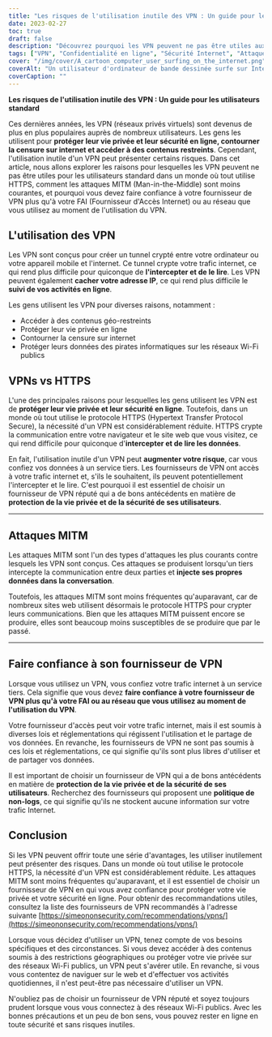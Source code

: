 ```yaml
---
title: "Les risques de l'utilisation inutile des VPN : Un guide pour les utilisateurs standard"
date: 2023-02-27
toc: true
draft: false
description: "Découvrez pourquoi les VPN peuvent ne pas être utiles aux utilisateurs standard dans un monde où tout utilise HTTPS et comment faire confiance à votre fournisseur de VPN."
tags: ["VPN", "Confidentialité en ligne", "Sécurité Internet", "Attaques MITM", "Réseaux privés virtuels", "Cybersécurité", "Sécurité en ligne", "Cryptage", "HTTPS", "Protection des données", "Services de tiers", "Risques pour la vie privée", "FAI", "Contenu géo-restreint", "Censure sur Internet", "Wi-Fi public", "Protection des données", "Protection en ligne", "Web Security", "Fournisseurs de VPN"]
cover: "/img/cover/A_cartoon_computer_user_surfing_on_the_internet.png"
coverAlt: "Un utilisateur d'ordinateur de bande dessinée surfe sur Internet, tandis qu'un symbole de verrouillage géant apparaît pour protéger la vie privée de l'utilisateur."
coverCaption: ""
---
```


**Les risques de l'utilisation inutile des VPN : Un guide pour les utilisateurs standard**

Ces dernières années, les VPN (réseaux privés virtuels) sont devenus de plus en plus populaires auprès de nombreux utilisateurs. Les gens les utilisent pour **protéger leur vie privée et leur sécurité en ligne, contourner la censure sur internet et accéder à des contenus restreints**. Cependant, l'utilisation inutile d'un VPN peut présenter certains risques. Dans cet article, nous allons explorer les raisons pour lesquelles les VPN peuvent ne pas être utiles pour les utilisateurs standard dans un monde où tout utilise HTTPS, comment les attaques MITM (Man-in-the-Middle) sont moins courantes, et pourquoi vous devez faire confiance à votre fournisseur de VPN plus qu'à votre FAI (Fournisseur d'Accès Internet) ou au réseau que vous utilisez au moment de l'utilisation du VPN.

## L'utilisation des VPN

Les VPN sont conçus pour créer un tunnel crypté entre votre ordinateur ou votre appareil mobile et l'internet. Ce tunnel crypte votre trafic internet, ce qui rend plus difficile pour quiconque de **l'intercepter et de le lire**. Les VPN peuvent également **cacher votre adresse IP**, ce qui rend plus difficile le **suivi de vos activités en ligne**.

Les gens utilisent les VPN pour diverses raisons, notamment :

- Accéder à des contenus géo-restreints
- Protéger leur vie privée en ligne
- Contourner la censure sur internet
- Protéger leurs données des pirates informatiques sur les réseaux Wi-Fi publics

## VPNs vs HTTPS

L'une des principales raisons pour lesquelles les gens utilisent les VPN est de **protéger leur vie privée et leur sécurité en ligne**. Toutefois, dans un monde où tout utilise le protocole HTTPS (Hypertext Transfer Protocol Secure), la nécessité d'un VPN est considérablement réduite. HTTPS crypte la communication entre votre navigateur et le site web que vous visitez, ce qui rend difficile pour quiconque d'**intercepter et de lire les données**.

En fait, l'utilisation inutile d'un VPN peut **augmenter votre risque**, car vous confiez vos données à un service tiers. Les fournisseurs de VPN ont accès à votre trafic internet et, s'ils le souhaitent, ils peuvent potentiellement l'intercepter et le lire. C'est pourquoi il est essentiel de choisir un fournisseur de VPN réputé qui a de bons antécédents en matière de **protection de la vie privée et de la sécurité de ses utilisateurs**.

______

## Attaques MITM

Les attaques MITM sont l'un des types d'attaques les plus courants contre lesquels les VPN sont conçus. Ces attaques se produisent lorsqu'un tiers intercepte la communication entre deux parties et **injecte ses propres données dans la conversation**.

Toutefois, les attaques MITM sont moins fréquentes qu'auparavant, car de nombreux sites web utilisent désormais le protocole HTTPS pour crypter leurs communications. Bien que les attaques MITM puissent encore se produire, elles sont beaucoup moins susceptibles de se produire que par le passé.

______

## Faire confiance à son fournisseur de VPN

Lorsque vous utilisez un VPN, vous confiez votre trafic internet à un service tiers. Cela signifie que vous devez **faire confiance à votre fournisseur de VPN plus qu'à votre FAI ou au réseau que vous utilisez au moment de l'utilisation du VPN**.

Votre fournisseur d'accès peut voir votre trafic internet, mais il est soumis à diverses lois et réglementations qui régissent l'utilisation et le partage de vos données. En revanche, les fournisseurs de VPN ne sont pas soumis à ces lois et réglementations, ce qui signifie qu'ils sont plus libres d'utiliser et de partager vos données.

Il est important de choisir un fournisseur de VPN qui a de bons antécédents en matière de **protection de la vie privée et de la sécurité de ses utilisateurs**. Recherchez des fournisseurs qui proposent une **politique de non-logs**, ce qui signifie qu'ils ne stockent aucune information sur votre trafic Internet.

## Conclusion

Si les VPN peuvent offrir toute une série d'avantages, les utiliser inutilement peut présenter des risques. Dans un monde où tout utilise le protocole HTTPS, la nécessité d'un VPN est considérablement réduite. Les attaques MITM sont moins fréquentes qu'auparavant, et il est essentiel de choisir un fournisseur de VPN en qui vous avez confiance pour protéger votre vie privée et votre sécurité en ligne. Pour obtenir des recommandations utiles, consultez la liste des fournisseurs de VPN recommandés à l'adresse suivante [https://simeononsecurity.com/recommendations/vpns/](https://simeononsecurity.com/recommendations/vpns/)

Lorsque vous décidez d'utiliser un VPN, tenez compte de vos besoins spécifiques et des circonstances. Si vous devez accéder à des contenus soumis à des restrictions géographiques ou protéger votre vie privée sur des réseaux Wi-Fi publics, un VPN peut s'avérer utile. En revanche, si vous vous contentez de naviguer sur le web et d'effectuer vos activités quotidiennes, il n'est peut-être pas nécessaire d'utiliser un VPN.

N'oubliez pas de choisir un fournisseur de VPN réputé et soyez toujours prudent lorsque vous vous connectez à des réseaux Wi-Fi publics. Avec les bonnes précautions et un peu de bon sens, vous pouvez rester en ligne en toute sécurité et sans risques inutiles.